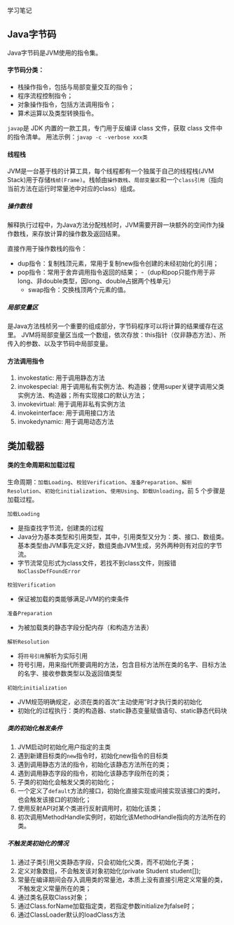 学习笔记

## Java字节码
Java字节码是JVM使用的指令集。

#### 字节码分类：
- 栈操作指令，包括与局部变量交互的指令；
 - 程序流程控制指令；
  - 对象操作指令，包括方法调用指令；
   - 算术运算以及类型转换指令。
  
`javap`是 JDK 内置的一款工具，专门用于反编译 class 文件，获取 class 文件中的指令清单。
用法示例：`javap -c -verbose xxx类`

#### 线程栈
JVM是一台基于栈的计算工具，每个线程都有一个独属于自己的线程栈(JVM Stack)用于存储`栈帧(Frame)`。栈帧由`操作数栈`、`局部变量区`和一个`class引用`（指向当前方法在运行时常量池中对应的class）组成。

##### 操作数栈
解释执行过程中，为Java方法分配栈桢时，JVM需要开辟一块额外的空间作为操作数栈，来存放计算的操作数及返回结果。

直接作用于操作数栈的指令：
- dup指令：复制栈顶元素，常用于复制new指令创建的未经初始化的引用；
 - pop指令：常用于舍弃调用指令返回的结果；
  -（dup和pop只能作用于非long、非double类型，因long、double占据两个栈单元）
   - swap指令：交换栈顶两个元素的值。

##### 局部变量区
是Java方法栈桢另一个重要的组成部分，字节码程序可以将计算的结果缓存在这里。
JVM将局部变量区当成一个数组，依次存放：this指针（仅非静态方法）、所传入的参数、以及字节码中局部变量。

#### 方法调用指令
1. invokestatic: 	用于调用静态方法
2. invokespecial:	用于调用私有实例方法、构造器；使用super关键字调用父类实例方法、构造器；所有实现接口的默认方法；
3. invokevirtual:		用于调用非私有实例方法
4. invokeinterface:	用于调用接口方法
5. invokedynamic:	用于调用动态方法

## 类加载器

#### 类的生命周期和加载过程
生命周期：`加载Loading`、`校验Verification`、`准备Preparation`、`解析Resolution`、`初始化initialization`、`使用Using`、`卸载Unloading`，前 5 个步骤是加载过程。

`加载Loading`
- 是指查找字节流，创建类的过程
 - Java分为基本类型和引用类型，其中，引用类型又分为：类、接口、数组类。基本类型由JVM事先定义好，数组类由JVM生成，另外两种则有对应的字节流。
  - 字节流常见形式为class文件，若找不到class文件，则报错`NoClassDefFoundError`

`校验Verification`
- 保证被加载的类能够满足JVM的约束条件

`准备Preparation`
- 为被加载类的静态字段分配内存（和构造方法表）

`解析Resolution`
- 将`符号引用`解析为实际引用
 - 符号引用，用来指代所要调用的方法，包含目标方法所在类的名字、目标方法的名字、接收参数类型以及返回值类型

`初始化initialization`
- JVM规范明确规定，必须在类的首次“主动使用”时才执行类的初始化
 - 初始化的过程执行：类的构造器、static静态变量赋值语句、static静态代码块
 
##### 类的初始化触发条件
1. JVM启动时初始化用户指定的主类
2. 遇到新建目标类的`new`指令时，初始化new指令的目标类
3. 遇到调用静态方法的指令，初始化该静态方法所在的类；
4. 遇到调用静态字段的指令，初始化该静态字段所在的类；
5. 子类的初始化会触发父类的初始化；
6. 一个定义了`default`方法的接口，初始化直接实现或间接实现该接口的类时，也会触发该接口的初始化；
7. 使用反射API对某个类进行反射调用时，初始化该类；
8. 初次调用MethodHandle实例时，初始化该MethodHandle指向的方法所在的类。

##### 不触发类初始化的情况
1. 通过子类引用父类静态字段，只会初始化父类，而不初始化子类；
2. 定义对象数组，不会触发该对象初始化(private Student student[]);
3. 常量在编译期间会存入调用类的常量池，本质上没有直接引用定义常量的类，不触发定义常量所在的类；
4. 通过类名获取Class对象；
5. 通过Class.forName加载指定类，若指定参数initialize为false时；
6. 通过ClassLoader默认的loadClass方法

 